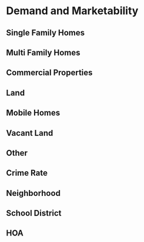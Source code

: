 # Demand and Marketability

## Single Family Homes

## Multi Family Homes

## Commercial Properties

## Land

## Mobile Homes

## Vacant Land

## Other

## Crime Rate

## Neighborhood

## School District

## HOA

